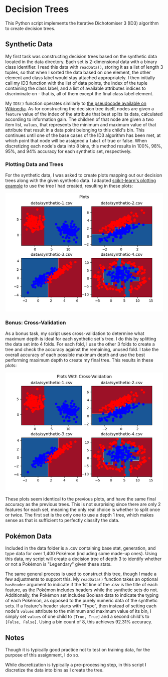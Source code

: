 # Decision Trees

This Python script implements the Iterative Dichotomiser 3 (ID3) algorithm to create decision trees.

## Synthetic Data

My first task was constructing decision trees based on the synthetic data located in the data directory. Each set is 2-dimensional data with a binary class identifier. I read this data with `readData()`, storing it as a list of length 3 tuples, so that when I sorted the data based on one element, the other element and class label would stay attached appropriately. I then initially call my ID3 function with the list of data points, the index of the tuple containing the class label, and a list of available attributes indices to discriminate on - that is, all of them except the final class label element.

My `ID3()` function operates similarly to [the pseudocode available on Wikipedia](https://en.wikipedia.org/wiki/ID3_algorithm#Pseudocode). As for constructing the decision tree itself, nodes are given a `feature` value of the index of the attribute that best splits its data, calculated according to information gain. The children of that node are given a two item list, `values`, that represents the minimum and maximum value of that attribute that result in a data point belonging to this child's bin. This continues until one of the base cases of the ID3 algorithm has been met, at which point that node will be assigned a `label` of true or false. When discretizing each node's data into 8 bins, this method results in 100%, 98%, 95%, and 94% accuracy for each synthetic set, respectively.

### Plotting Data and Trees

For the synthetic data, I was asked to create plots mapping out our decision trees along with the given synthetic data. I adapted [scikit-learn's plotting example](https://scikit-learn.org/0.15/auto_examples/tree/plot_iris.html) to use the tree I had created, resulting in these plots: 

![Plots](/media/plots.png)

### Bonus: Cross-Validation

As a bonus task, my script uses cross-validation to determine what maximum depth is ideal for each synthetic set's tree. I do this by splitting the data set into 4 folds. For each fold, I use the other 3 folds to create a tree and check the accuracy against the remaining, unused fold. I take the overall accuracy of each possible maximum depth and use the best performing maximum depth to create my final tree. This results in these plots: 

![Plots](/media/cross-validated-plots.png)

These plots seem identical to the previous plots, and have the same final accuracy as the previous trees. This is not surprising since there are only 2 features for each set, meaning the only real choice is whether to split once or twice. The first set is the only one to use a depth 1 tree, which makes sense as that is sufficient to perfectly classify the data.

## Pokémon Data

Included in the data folder is a .csv containing base stat, generation, and type data for over 1,400 Pokémon (including some made-up ones). Using this data, my script will create a decision tree of depth 3 to identify whether or not a Pokémon is "Legendary" given these stats. 

The same general process is used to construct this tree, though I made a few adjustments to support this. My `readData()` function takes an optional `hasHeader` argument to indicate if the 1st line of the .csv is the title of each feature, as the Pokémon includes headers while the synthetic sets do not. Additionally, the Pokémon set includes Boolean data to indicate the typing of each Pokémon, as opposed to the purely numeric data of the synthetic sets. If a feature's header starts with "Type", then instead of setting each node's `values` attribute to the minimum and maximum value of its bin, I simply set `values` of one child to `[True, True]` and a second child's to `[False, False]`. Using a bin count of 8, this achieves 92.31% accuracy.

## Notes
Though it is typically good practice not to test on training data, for the purpose of this assignment, I do so.

While discretization is typically a pre-processing step, in this script I discretize the data into bins as I create the tree.
